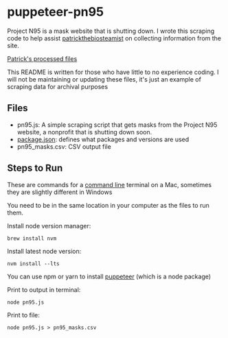 # puppeteer-pn95

Project N95 is a mask website that is shutting down. I wrote this scraping code to help assist [patrickthebiosteamist](https://www.tiktok.com/@patrickthebiosteamist) on collecting information from the site. 

[Patrick's processed files](https://positive-gauge-216.notion.site/Selecting-a-Mask-for-the-Pandemic-c558299b5d6e47eeab8cf40c216e0f57)

This README is written for those who have little to no experience coding. I will not be maintaining or updating these files, it's just an example of scraping data for archival purposes

## Files
* pn95.js: A simple scraping script that gets masks from the Project N95 website, a nonprofit that is shutting down soon.
* [package.json](https://docs.npmjs.com/cli/v10/configuring-npm/package-json): defines what packages and versions are used
* pn95_masks.csv: CSV output file

## Steps to Run
These are commands for a [command line](https://www.freecodecamp.org/news/command-line-for-beginners/) terminal on a Mac, sometimes they are slightly different in Windows

You need to be in the same location in your computer as the files to run them.

Install node version manager:

```
brew install nvm
```

Install latest node version:

```
nvm install --lts
```

You can use npm or yarn to install [puppeteer](https://www.npmjs.com/package/puppeteer) (which is a node package)

Print to output in terminal:

```
node pn95.js
```

Print to file:

```
node pn95.js > pn95_masks.csv
```

